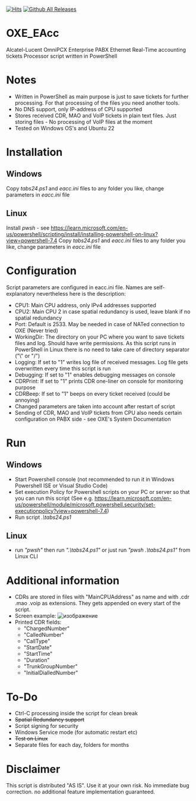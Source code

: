 [![Hits](https://hits.sh/github.com/Jeepers-Gitters/OXE_EAcc.svg)](https://hits.sh/github.com/Jeepers-Gitters/OXE_EAcc/)
[![Github All Releases](https://img.shields.io/github/downloads/Jeepers-Gitters/OXE_EAcc/total.svg)]()
# OXE_EAcc
 Alcatel-Lucent OmniPCX Enterprise PABX Ethernet Real-Time accounting tickets Processor script written in PowerShell
# Notes
* Written in PowerShell as main purpose is just to save tickets for further processing. For that processing of the files you need another tools.
* No DNS support, only IP-address of CPU supported
* Stores received CDR, MAO and VoIP tickets in plain text files. Just storing files - No processing of VoIP files at the moment
* Tested  on Windows OS's and Ubuntu 22
# Installation
## Windows 
 Copy _tabs24.ps1_ and _eacc.ini_ files to any folder you like, change parameters in _eacc.ini_ file
## Linux
 Install _pwsh_ - see <https://learn.microsoft.com/en-us/powershell/scripting/install/installing-powershell-on-linux?view=powershell-7.4>
 Copy _tabs24.ps1_ and _eacc.ini_ files to any folder you like, change parameters in _eacc.ini_ file
# Configuration
 Script parameters are configured in eacc.ini file. Names are self-explanatory nevertheless here is the description:
 - CPU1: Main CPU address, only IPv4 addresses supported
 - CPU2: Main CPU 2 in case spatial redundancy is used, leave blank if no spatial redundancy
 - Port: Default is 2533. May be needed in case of NATed connection to OXE (Never tried)
 - WorkingDir: The directory on your PC where you want to save tickets files and log. Should have write permissions. As this script runs in PowerShell in Linux there is no need to take care of directory separator ("\\" or "/")
 - Logging: If set to "1" writes log file of received messages. Log file gets overwritten every time this script is run
 - Debugging: If set to "1" enables debugging messages on console
 - CDRPrint: If set to "1" prints CDR one-liner on console for monitoring purpose
 - CDRBeep: If set to "1" beeps on every ticket received (could be annoying)
 - Changed parameters are taken into account after restart of script
 - Sending of CDR, MAO and VoIP tickets from CPU also needs certain configuration on PABX side - see OXE's System Documentation 
# Run
## Windows 
 * Start Powershell console (not recommended to run it in Windows Powershell ISE or Visual Studio Code)
 * Set execution Policy for Powershell scripts on your PC or server so that you can run this script (See e.g. <https://learn.microsoft.com/en-us/powershell/module/microsoft.powershell.security/set-executionpolicy?view=powershell-7.4>)
 * Run script _.\tabs24.ps1_
## Linux
 * run _"pwsh"_ then run _".\tabs24.ps1"_ or just run _"pwsh .\tabs24.ps1"_ from Linux CLI
# Additional information
 * CDRs are stored in files with "MainCPUAddress" as name and with .cdr .mao .voip as extensions. They gets appended on every start of the script.
 * Screen example:
![изображение](https://github.com/Jeepers-Gitters/OXE_EAcc/assets/81351542/8ba5cc89-081c-456d-b51f-891ae82c154e)
 * Printed CDR fields:
    - "ChargedNumber"
    - "CalledNumber"
    - "CallType"
    - "StartDate"
    - "StartTime"
    - "Duration"
    - "TrunkGroupNumber"
    - "InitialDialledNumber"

# To-Do
 * Ctrl-C processing inside the script for clean break
 * ~~Spatial Redundancy support~~
 * Script signing for security
 * Windows Service mode (for automatic restart etc)
 *  ~~Test on Linux~~
 *  Separate files for each day, folders for months
# Disclaimer
 This script is distributed "AS IS". Use it at your own risk. No immediate bug correction. no additional feature implementation guaranteed. 
 

